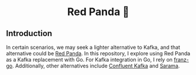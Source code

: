 <h1 align="center">Red Panda 🐼</h1>


## Introduction

In certain scenarios, we may seek a lighter alternative to Kafka, and that alternative could be [Red Panda](https://redpanda.com/). In this repository,
I explore using Red Panda as a Kafka replacement with Go. For Kafka integration in Go,
I rely on [franz-go](https://github.com/twmb/franz-go). Additionally, other alternatives include [Confluent Kafka](https://github.com/confluentinc/confluent-kafka-go) and [Sarama](https://github.com/IBM/sarama).
